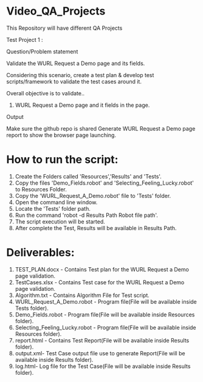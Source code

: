 # Video_QA_Projects
This Repository will have different QA Projects

Test Project 1 :

Question/Problem statement

Validate the WURL Request a Demo page and its fields.

Considering this scenario, create a test plan & develop test scripts/framework to validate the test cases around it.

Overall objective is to validate..

1. WURL Request a Demo page and it fields in the page.

Output

Make sure the github repo is shared
Generate WURL Request a Demo page report to show the browser page launching.



How to run the script:
========================

1. Create the Folders called 'Resources','Results' and 'Tests'.
2. Copy the files 'Demo_Fields.robot' and 'Selecting_Feeling_Lucky.robot' to Resources Folder.
3. Copy the 'WURL_Request_A_Demo.robot' file to 'Tests' folder.
4. Open the command line window.
5. Locate the 'Tests' folder path.
6. Run the command 'robot -d Results Path Robot file path'.
7. The script execution will be started.
8. After complete the Test, Results will be available in Results Path.

Deliverables:
=============
1. TEST_PLAN.docx - Contains Test plan for the WURL Request a Demo page validation.
2. TestCases.xlsx - Contains Test case for the WURL Request a Demo page validation.
3. Algorithm.txt - Contains Algorithm File for Test script.
4. WURL_Request_A_Demo.robot - Program file(File will be available inside Tests folder).
5. Demo_Fields.robot - Program file(File will be available inside Resources folder).
6. Selecting_Feeling_Lucky.robot - Program file(File will be available inside Resources folder).
7. report.html - Contains Test Report(File will be available inside Results folder).
8. output.xml- Test Case output file use to generate Report(File will be available inside Results folder).
9. log.html- Log file for the Test Case(File will be available inside Results folder).
